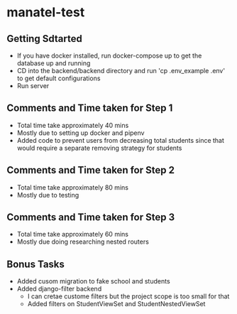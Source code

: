 # manatel-test

## Getting Sdtarted
- If you have docker installed, run docker-compose up to get the database up and running
- CD into the backend/backend directory and run 'cp .env_example .env' to get default configurations
- Run server

## Comments and Time taken for Step 1
- Total time take approximately 40 mins
- Mostly due to setting up docker and pipenv
- Added code to prevent users from decreasing total students since that
would require a separate removing strategy for students

## Comments and Time taken for Step 2
- Total time take approximately 80 mins
- Mostly due to testing

## Comments and Time taken for Step 3
- Total time take approximately 60 mins
- Mostly due doing researching nested routers

## Bonus Tasks
- Added cusom migration to fake school and students
- Added django-filter backend
    - I can cretae custome filters but the project scope is too small for that
    - Added filters on StudentViewSet and StudentNestedViewSet